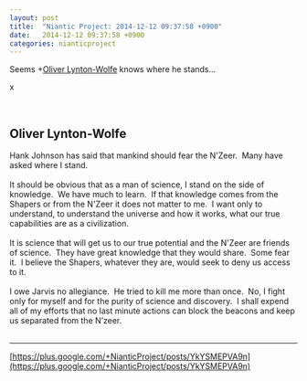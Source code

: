 ```yaml
---
layout: post
title:  "Niantic Project: 2014-12-12 09:37:58 +0900"
date:   2014-12-12 09:37:58 +0900
categories: nianticproject
---
```

Seems +[Oliver Lynton-Wolfe](https://plus.google.com/108200572857719809031 "") knows where he stands...

x<div class="shared"><br /><h2>Oliver Lynton-Wolfe</h2>Hank Johnson has said that mankind should fear the N'Zeer.  Many have asked where I stand.  <br /><br />It should be obvious that as a man of science, I stand on the side of knowledge.  We have much to learn.  If that knowledge comes from the Shapers or from the N'Zeer it does not matter to me.  I want only to understand, to understand the universe and how it works, what our true capabilities are as a civilization.  <br /><br />It is science that will get us to our true potential and the N'Zeer are friends of science.  They have great knowledge that they would share.  Some fear it.  I believe the Shapers, whatever they are, would seek to deny us access to it.  <br /><br />I owe Jarvis no allegiance.  He tried to kill me more than once.  No, I fight only for myself and for the purity of science and discovery.  I shall expend all of my efforts that no last minute actions can block the beacons and keep us separated from the N’zeer.<br /><br /></div>
- - -
[https://plus.google.com/+NianticProject/posts/YkYSMEPVA9n](https://plus.google.com/+NianticProject/posts/YkYSMEPVA9n)
